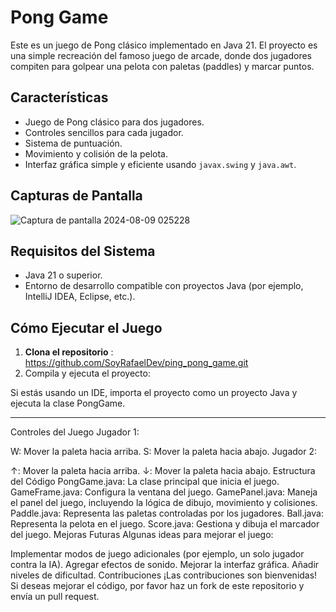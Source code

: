 # Pong Game

Este es un juego de Pong clásico implementado en Java 21. El proyecto es una simple recreación del famoso juego de arcade, donde dos jugadores compiten para golpear una pelota con paletas (paddles) y marcar puntos.

## Características

- Juego de Pong clásico para dos jugadores.
- Controles sencillos para cada jugador.
- Sistema de puntuación.
- Movimiento y colisión de la pelota.
- Interfaz gráfica simple y eficiente usando `javax.swing` y `java.awt`.

## Capturas de Pantalla

![Captura de pantalla 2024-08-09 025228](https://github.com/user-attachments/assets/4a077f2f-1d9b-4164-92f0-95ac67f47c50)


## Requisitos del Sistema

- Java 21 o superior.
- Entorno de desarrollo compatible con proyectos Java (por ejemplo, IntelliJ IDEA, Eclipse, etc.).

## Cómo Ejecutar el Juego

1. **Clona el repositorio** : https://github.com/SoyRafaelDev/ping_pong_game.git
2. Compila y ejecuta el proyecto:

Si estás usando un IDE, importa el proyecto como un proyecto Java y ejecuta la clase PongGame.

------------------------------------------------------------------------
Controles del Juego
Jugador 1:

W: Mover la paleta hacia arriba.
S: Mover la paleta hacia abajo.
Jugador 2:

↑: Mover la paleta hacia arriba.
↓: Mover la paleta hacia abajo.
Estructura del Código
PongGame.java: La clase principal que inicia el juego.
GameFrame.java: Configura la ventana del juego.
GamePanel.java: Maneja el panel del juego, incluyendo la lógica de dibujo, movimiento y colisiones.
Paddle.java: Representa las paletas controladas por los jugadores.
Ball.java: Representa la pelota en el juego.
Score.java: Gestiona y dibuja el marcador del juego.
Mejoras Futuras
Algunas ideas para mejorar el juego:

Implementar modos de juego adicionales (por ejemplo, un solo jugador contra la IA).
Agregar efectos de sonido.
Mejorar la interfaz gráfica.
Añadir niveles de dificultad.
Contribuciones
¡Las contribuciones son bienvenidas! Si deseas mejorar el código, por favor haz un fork de este repositorio y envía un pull request.

